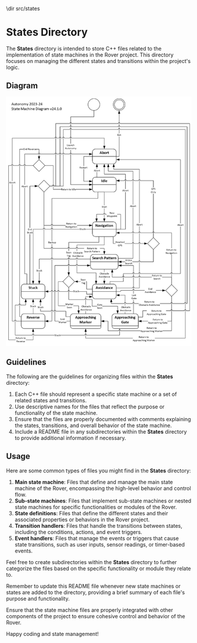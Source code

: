 \dir src/states

# States Directory

The **States** directory is intended to store C++ files related to the implementation of state machines in the Rover project. This directory focuses on managing the different states and transitions within the project's logic.

## Diagram

![](data/README_Resources/images/state_machine_diagram.png)

## Guidelines

The following are the guidelines for organizing files within the **States** directory:

1. Each C++ file should represent a specific state machine or a set of related states and transitions.
2. Use descriptive names for the files that reflect the purpose or functionality of the state machine.
3. Ensure that the files are properly documented with comments explaining the states, transitions, and overall behavior of the state machine.
4. Include a README file in any subdirectories within the **States** directory to provide additional information if necessary.

## Usage

Here are some common types of files you might find in the **States** directory:

1. **Main state machine**: Files that define and manage the main state machine of the Rover, encompassing the high-level behavior and control flow.
2. **Sub-state machines**: Files that implement sub-state machines or nested state machines for specific functionalities or modules of the Rover.
3. **State definitions**: Files that define the different states and their associated properties or behaviors in the Rover project.
4. **Transition handlers**: Files that handle the transitions between states, including the conditions, actions, and event triggers.
5. **Event handlers**: Files that manage the events or triggers that cause state transitions, such as user inputs, sensor readings, or timer-based events.

Feel free to create subdirectories within the **States** directory to further categorize the files based on the specific functionality or module they relate to.

Remember to update this README file whenever new state machines or states are added to the directory, providing a brief summary of each file's purpose and functionality.

Ensure that the state machine files are properly integrated with other components of the project to ensure cohesive control and behavior of the Rover.

Happy coding and state management!